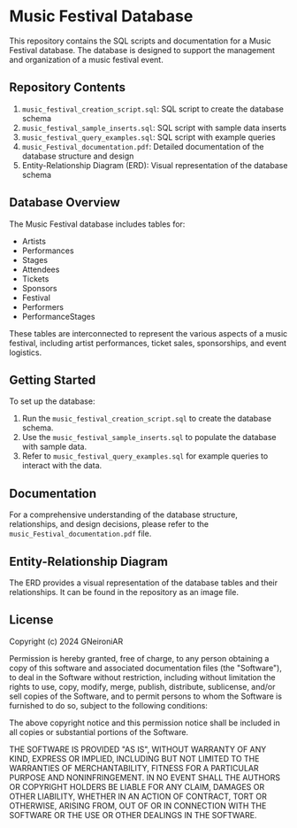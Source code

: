 # Music Festival Database

This repository contains the SQL scripts and documentation for a Music Festival database. The database is designed to support the management and organization of a music festival event.

## Repository Contents

1. `music_festival_creation_script.sql`: SQL script to create the database schema
2. `music_festival_sample_inserts.sql`: SQL script with sample data inserts
3. `music_festival_query_examples.sql`: SQL script with example queries
4. `music_Festival_documentation.pdf`: Detailed documentation of the database structure and design
5. Entity-Relationship Diagram (ERD): Visual representation of the database schema

## Database Overview

The Music Festival database includes tables for:

- Artists
- Performances
- Stages
- Attendees
- Tickets
- Sponsors
- Festival
- Performers
- PerformanceStages

These tables are interconnected to represent the various aspects of a music festival, including artist performances, ticket sales, sponsorships, and event logistics.

## Getting Started

To set up the database:

1. Run the `music_festival_creation_script.sql` to create the database schema.
2. Use the `music_festival_sample_inserts.sql` to populate the database with sample data.
3. Refer to `music_festival_query_examples.sql` for example queries to interact with the data.

## Documentation

For a comprehensive understanding of the database structure, relationships, and design decisions, please refer to the `music_Festival_documentation.pdf` file.

## Entity-Relationship Diagram

The ERD provides a visual representation of the database tables and their relationships. It can be found in the repository as an image file.

## License

Copyright (c) 2024 GNeironiAR

Permission is hereby granted, free of charge, to any person obtaining a copy
of this software and associated documentation files (the "Software"), to deal
in the Software without restriction, including without limitation the rights
to use, copy, modify, merge, publish, distribute, sublicense, and/or sell
copies of the Software, and to permit persons to whom the Software is
furnished to do so, subject to the following conditions:

The above copyright notice and this permission notice shall be included in all
copies or substantial portions of the Software.

THE SOFTWARE IS PROVIDED "AS IS", WITHOUT WARRANTY OF ANY KIND, EXPRESS OR
IMPLIED, INCLUDING BUT NOT LIMITED TO THE WARRANTIES OF MERCHANTABILITY,
FITNESS FOR A PARTICULAR PURPOSE AND NONINFRINGEMENT. IN NO EVENT SHALL THE
AUTHORS OR COPYRIGHT HOLDERS BE LIABLE FOR ANY CLAIM, DAMAGES OR OTHER
LIABILITY, WHETHER IN AN ACTION OF CONTRACT, TORT OR OTHERWISE, ARISING FROM,
OUT OF OR IN CONNECTION WITH THE SOFTWARE OR THE USE OR OTHER DEALINGS IN THE
SOFTWARE.
